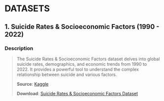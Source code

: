# DATASETS
## 1. Suicide Rates & Socioeconomic Factors (1990 - 2022)

### **Description** 
> The Suicide Rates & Socioeconomic Factors dataset delves into global suicide rates, demographics, and economic trends from 1990 to 2022. It provides a powerful tool to understand the complex relationship between suicide and various factors.
>
> **Source**: [Kaggle](https://www.kaggle.com/datasets/ronaldonyango/global-suicide-rates-1990-to-2022/)
>
> **Download**: [Suicide Rates & Socioeconomic Factors Dataset](https://www.kaggle.com/datasets/ronaldonyango/global-suicide-rates-1990-to-2022/download)



